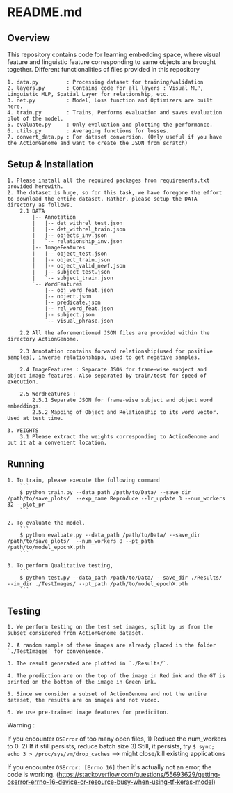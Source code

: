 # README.md

## Overview

This repository contains code for learning embedding space, where visual feature and linguistic feature corresponding to same objects are brought together. Different functionalities of files provided in this repository

	1. data.py         : Processing dataset for training/validation
	2. layers.py   	   : Contains code for all layers : Visual MLP, Linguistic MLP, Spatial Layer for relationship, etc.
	3. net.py 	   	   : Model, Loss function and Optimizers are built here.
	4. train.py    	   : Trains, Performs evaluation and saves evaluation plot of the model.
	5. evaluate.py 	   : Only evaluation and plotting the performance.
	6. utils.py 	   : Averaging functions for losses.
	7. convert_data.py : For dataset conversion. (Only useful if you have the ActionGenome and want to create the JSON from scratch)

## Setup & Installation

	1. Please install all the required packages from requirements.txt provided herewith.
	2. The dataset is huge, so for this task, we have foregone the effort to download the entire dataset. Rather, please setup the DATA directory as follows.
		2.1 DATA
			|-- Annotation
			|   |-- det_withrel_test.json
			|   |-- det_withrel_train.json
			|   |-- objects_inv.json
			|   `-- relationship_inv.json
			|-- ImageFeatures
			|   |-- object_test.json
			|   |-- object_train.json
			|   |-- object_valid_newf.json
			|   |-- subject_test.json
			|   `-- subject_train.json
			`-- WordFeatures
			    |-- obj_word_feat.json
			    |-- object.json
			    |-- predicate.json
			    |-- rel_word_feat.json
			    |-- subject.json
			    `-- visual_phrase.json

		2.2 All the aforementioned JSON files are provided within the directory ActionGenome. 

		2.3 Annotation contains forward relationship(used for positive samples), inverse relationships, used to get negative samples.

		2.4 ImageFeatures : Separate JSON for frame-wise subject and object image features. Also separated by train/test for speed of execution.

		2.5 WordFeatures :
			2.5.1 Separate JSON for frame-wise subject and object word embeddings.
			2.5.2 Mapping of Object and Relationship to its word vector. Used at test time.

	3. WEIGHTS
		3.1 Please extract the weights corresponding to ActionGenome and put it at a convenient location.


## Running

	1. To train, please execute the following command
		```
		$ python train.py --data_path /path/to/Data/ --save_dir /path/to/save_plots/  --exp_name Reproduce --lr_update 3 --num_workers 32 --plot_pr
		```

	2. To evaluate the model,
		``` 
		$ python evaluate.py --data_path /path/to/Data/ --save_dir /path/to/save_plots/  --num_workers 8 --pt_path /path/to/model_epochX.pth
		```

	3. To perform Qualitative testing,
		```
		$ python test.py --data_path /path/to/Data/ --save_dir ./Results/ --im_dir ./TestImages/ --pt_path /path/to/model_epochX.pth 
		```

## Testing
	1. We perform testing on the test set images, split by us from the subset considered from ActionGenome dataset.

	2. A random sample of these images are already placed in the folder `./TestImages` for convenience.

	3. The result generated are plotted in `./Results/`. 

	4. The prediction are on the top of the image in Red ink and the GT is printed on the bottom of the image in Green ink.

	5. Since we consider a subset of ActionGenome and not the entire dataset, the results are on images and not video.

	6. We use pre-trained image features for prediciton.


Warning :

If you encounter `OSError` of too many open files,
	1) Reduce the num_workers to 0.
	2) If it still persists, reduce batch size
	3) Still, it persists, try `$ sync; echo 3 > /proc/sys/vm/drop_caches` --> might close/kill existing applications

If you encounter `OSError: [Errno 16]` then it's actually not an error, the code is working. (https://stackoverflow.com/questions/55693629/getting-oserror-errno-16-device-or-resource-busy-when-using-tf-keras-model)

